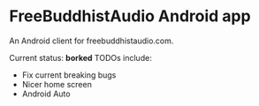 # FreeBuddhistAudio Android app

An Android client for freebuddhistaudio.com.

Current status: **borked**
TODOs include:
- Fix current breaking bugs
- Nicer home screen
- Android Auto

